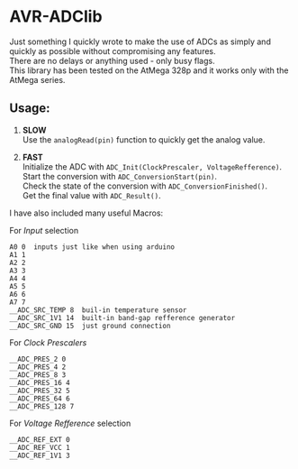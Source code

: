 # AVR-ADClib
Just something I quickly wrote to make the use of ADCs as simply and quickly as possible without compromising any features.  
There are no delays or anything used - only busy flags.  
This library has been tested on the AtMega 328p and it works only with the AtMega series.

## Usage:
1.  **SLOW**   
    Use the `analogRead(pin)` function to quickly get the analog value.  

2.  **FAST**  
    Initialize the ADC with `ADC_Init(ClockPrescaler, VoltageRefference)`.  
    Start the conversion with `ADC_ConversionStart(pin)`.  
    Check the state of the conversion with `ADC_ConversionFinished()`.  
    Get the final value with `ADC_Result()`.  
    
I have also included many useful Macros:  
 
For *Input* selection  
 
    A0 0  inputs just like when using arduino
    A1 1
    A2 2
    A3 3
    A4 4
    A5 5
    A6 6
    A7 7
    __ADC_SRC_TEMP 8  buil-in temperature sensor
    __ADC_SRC_1V1 14  built-in band-gap refference generator
    __ADC_SRC_GND 15  just ground connection

For *Clock Prescalers*

    __ADC_PRES_2 0
    __ADC_PRES_4 2
    __ADC_PRES_8 3
    __ADC_PRES_16 4
    __ADC_PRES_32 5
    __ADC_PRES_64 6
    __ADC_PRES_128 7

For *Voltage Refference* selection

    __ADC_REF_EXT 0
    __ADC_REF_VCC 1
    __ADC_REF_1V1 3
